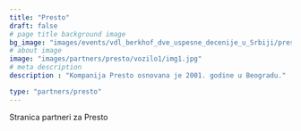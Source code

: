```yaml
---
title: "Presto"
draft: false
# page title background image
bg_image: "images/events/vdl_berkhof_dve_uspesne_decenije_u_Srbiji/presto/presto-background.jpg"
# about image
image: "images/partners/presto/vozilo1/img1.jpg"
# meta description
description : "Kompanija Presto osnovana je 2001. godine u Beogradu."

type: "partners/presto"
---
```


Stranica partneri za Presto